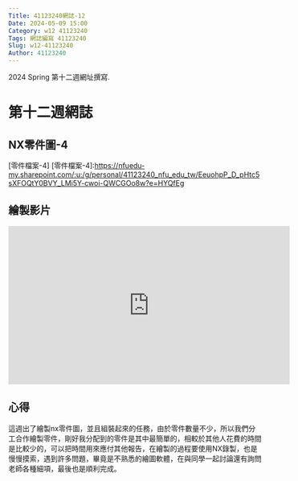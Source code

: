 ```yaml
---
Title: 41123240網誌-12
Date: 2024-05-09 15:00
Category: w12 41123240
Tags: 網誌編寫 41123240
Slug: w12-41123240
Author: 41123240
---
```


2024 Spring 第十二週網址撰寫.

<!-- PELICAN_END_SUMMARY -->

# 第十二週網誌

## NX零件圖-4
[零件檔案-4]
[零件檔案-4]:https://nfuedu-my.sharepoint.com/:u:/g/personal/41123240_nfu_edu_tw/EeuohpP_D_pHtc5sXFOQtY0BVY_LMi5Y-cwoi-QWCGOo8w?e=HYQfEg

## 繪製影片

<iframe width="560" height="315" src="https://www.youtube.com/embed/dMu9uCr9zEQ?si=8ey9QqXVREOY7jjX" title="YouTube video player" frameborder="0" allow="accelerometer; autoplay; clipboard-write; encrypted-media; gyroscope; picture-in-picture; web-share" referrerpolicy="strict-origin-when-cross-origin" allowfullscreen></iframe>

## 心得
這週出了繪製nx零件圖，並且組裝起來的任務，由於零件數量不少，所以我們分工合作繪製零件，剛好我分配到的零件是其中最簡單的，相較於其他人花費的時間是比較少的，可以把時間用來應付其他報告，在繪製的過程要使用NX錄製，也是慢慢摸索，遇到許多問題，畢竟是不熟悉的繪圖軟體，在與同學一起討論還有詢問老師各種細項，最後也是順利完成。